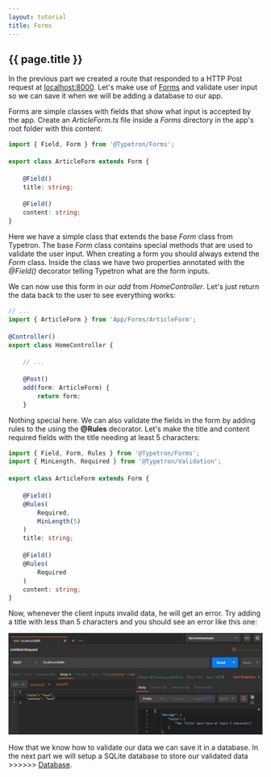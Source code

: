 ```yaml
---
layout: tutorial
title: Forms
---
```


## {{ page.title }}

In the previous part we created a route that responded to a HTTP Post request at [localhost:8000](http://localhost:8000). 
Let's make use of [Forms](http://localhost:4000/docs/forms) and validate user input so we can save it when we will be 
adding a database to our app.

Forms are simple classes with fields that show what input is accepted by the app. Create an _ArticleForm.ts_ file
inside a _Forms_ directory in the app's root folder with this content:

```ts
import { Field, Form } from '@Typetron/Forms';

export class ArticleForm extends Form {

    @Field()
    title: string;

    @Field()
    content: string;
}
``` 
Here we have a simple class that extends the base _Form_ class from Typetron. The base _Form_ class contains special
methods that are used to validate the user input. When creating a form you should always extend the _Form_ class. Inside
the class we have two properties annotated with the _@Field()_ decorator telling Typetron what are the form inputs.

We can now use this form in our _add_ from _HomeController_. Let's just return the data back to the user to see 
everything works:

```ts
// ...
import { ArticleForm } from 'App/Forms/ArticleForm';

@Controller()
export class HomeController {

    // ...

    @Post()
    add(form: ArticleForm) {
        return form;
    }
``` 

Nothing special here. We can also validate the fields in the form by adding rules to the using the **@Rules** decorator.
Let's make the title and content required fields with the title needing at least 5 characters:

```ts
import { Field, Form, Rules } from '@Typetron/Forms';
import { MinLength, Required } from '@Typetron/Validation';

export class ArticleForm extends Form {

    @Field()
    @Rules(
        Required,
        MinLength(5)
    )
    title: string;

    @Field()
    @Rules(
        Required
    )
    content: string;
}
```

Now, whenever the client inputs invalid data, he will get an error. Try adding a title with less than 5 
characters and you should see an error like this one:

<p align="center" class="window">
  <img src="/images/tutorials/blog/invalid-form.jpg" />
</p> 

How that we know how to validate our data we can save it in a database. In the next part we will setup a SQLite 
database to store our validated data >>>>>> [Database](database).

